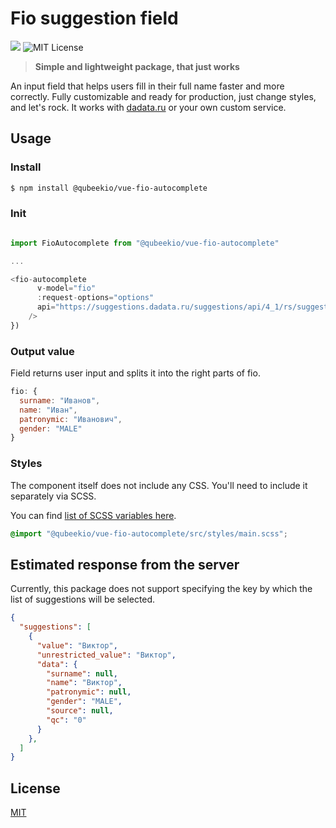 # Fio suggestion field 
![](https://github.styleci.io/repos/371502967/shield?branch=master)
![MIT License](https://img.shields.io/github/license/qubeekio/vue-fio-autocomplete.svg?style=flat-square)

> **Simple and lightweight package, that just works**


An input field that helps users fill in their full name faster and more correctly. 
Fully customizable and ready for production, just change styles, and let's rock. 
It works with [dadata.ru](https://dadata.ru) or your own custom service.


## Usage

### Install

```bash
$ npm install @qubeekio/vue-fio-autocomplete
```

### Init

```js

import FioAutocomplete from "@qubeekio/vue-fio-autocomplete"

...

<fio-autocomplete
      v-model="fio"
      :request-options="options"
      api="https://suggestions.dadata.ru/suggestions/api/4_1/rs/suggest/fio"
    />
})

```

### Output value
Field returns user input and splits it into the right parts of fio.

```js
fio: {
  surname: "Иванов",
  name: "Иван",
  patronymic: "Иванович",
  gender: "MALE"
}
```

### Styles

The component itself does not include any CSS. You'll need to include it separately via SCSS. 

You can find [list of SCSS variables here](https://github.com/qubeekio/vue-fio-autocomplete/blob/master/src/styles/main.scss).

```scss
@import "@qubeekio/vue-fio-autocomplete/src/styles/main.scss";
```

## Estimated response from the server

Currently, this package does not support specifying the key by which the list of suggestions will be selected.

```json
{
  "suggestions": [
    {
      "value": "Виктор",
      "unrestricted_value": "Виктор",
      "data": {
        "surname": null,
        "name": "Виктор",
        "patronymic": null,
        "gender": "MALE",
        "source": null,
        "qc": "0"
      }
    },
  ]
}
```


## License

[MIT](https://github.com/qubeekio/vue-fio-autocomplete/blob/master/LICENSE.md)
